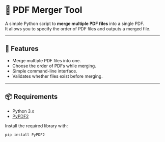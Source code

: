 # 📝 PDF Merger Tool

A simple Python script to **merge multiple PDF files** into a single PDF.  
It allows you to specify the order of PDF files and outputs a merged file.  

---

## 🚀 Features
- Merge multiple PDF files into one.
- Choose the order of PDFs while merging.
- Simple command-line interface.
- Validates whether files exist before merging.

---

## 📦 Requirements
- Python 3.x
- [PyPDF2](https://pypi.org/project/PyPDF2/)

Install the required library with:

```bash
pip install PyPDF2
